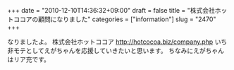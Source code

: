 +++
date = "2010-12-10T14:36:32+09:00"
draft = false
title = "株式会社ホットココアの顧問になりました"
categories = ["information"]
slug = "2470"
+++

なりましたよ。
株式会社ホットココア
<a href="http://hotcocoa.biz/company.php" target="_blank">http://hotcocoa.biz/company.php</a>
いち非モテとしてえがちゃんを応援していきたいと思います。
ちなみにえがちゃんはリア充です。
